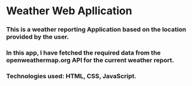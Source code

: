 # Weather Web Apllication
### This is a weather reporting Application based on the location provided by the user. 

### In this app, I have fetched the required data from the openweathermap.org API for the current weather report.

### Technologies used: HTML, CSS, JavaScript.
